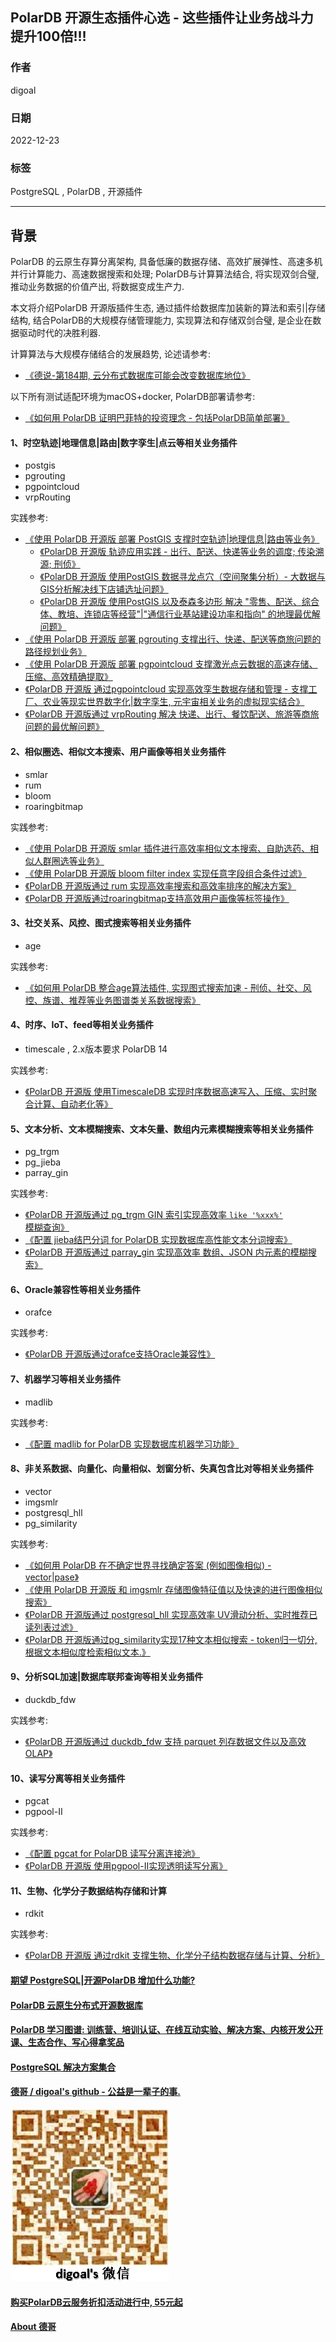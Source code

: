 ## PolarDB 开源生态插件心选 - 这些插件让业务战斗力提升100倍!!!   
            
### 作者            
digoal            
            
### 日期            
2022-12-23            
            
### 标签            
PostgreSQL , PolarDB , 开源插件       
            
----            
            
## 背景    
PolarDB 的云原生存算分离架构, 具备低廉的数据存储、高效扩展弹性、高速多机并行计算能力、高速数据搜索和处理; PolarDB与计算算法结合, 将实现双剑合璧, 推动业务数据的价值产出, 将数据变成生产力.                          
                        
本文将介绍PolarDB 开源版插件生态, 通过插件给数据库加装新的算法和索引|存储结构, 结合PolarDB的大规模存储管理能力, 实现算法和存储双剑合璧, 是企业在数据驱动时代的决胜利器.  
  
计算算法与大规模存储结合的发展趋势, 论述请参考:  
- [《德说-第184期, 云分布式数据库可能会改变数据库地位》](../202212/20221206_01.md)         
                      
以下所有测试适配环境为macOS+docker, PolarDB部署请参考:                        
- [《如何用 PolarDB 证明巴菲特的投资理念 - 包括PolarDB简单部署》](../202209/20220908_02.md)       
  
#### 1、时空轨迹|地理信息|路由|数字孪生|点云等相关业务插件  
- postgis  
- pgrouting  
- pgpointcloud
- vrpRouting
  
实践参考:  
- [《使用 PolarDB 开源版 部署 PostGIS 支撑时空轨迹|地理信息|路由等业务》](../202212/20221223_02.md)    
    - [《PolarDB 开源版 轨迹应用实践 - 出行、配送、快递等业务的调度; 传染溯源; 刑侦》](../202212/20221229_01.md)  
    - [《PolarDB 开源版 使用PostGIS 数据寻龙点穴（空间聚集分析）- 大数据与GIS分析解决线下店铺选址问题》](../202301/20230104_03.md)  
    - [《PolarDB 开源版 使用PostGIS 以及泰森多边形 解决 "零售、配送、综合体、教培、连锁店等经营"|"通信行业基站建设功率和指向" 的地理最优解问题》](../202301/20230104_02.md)  
- [《使用 PolarDB 开源版 部署 pgrouting 支撑出行、快递、配送等商旅问题的路径规划业务》](../202212/20221224_01.md)  
- [《使用 PolarDB 开源版 部署 pgpointcloud 支撑激光点云数据的高速存储、压缩、高效精确提取》](../202212/20221224_02.md)  
- [《PolarDB 开源版 通过pgpointcloud 实现高效孪生数据存储和管理 - 支撑工厂、农业等现实世界数字化|数字孪生, 元宇宙相关业务的虚拟现实结合》](../202212/20221226_01.md)  
- [《PolarDB 开源版通过 vrpRouting 解决 快递、出行、餐饮配送、旅游等商旅问题的最优解问题》](../202212/20221216_01.md)    
  
#### 2、相似圈选、相似文本搜索、用户画像等相关业务插件  
- smlar  
- rum  
- bloom  
- roaringbitmap  
  
实践参考:  
- [《使用 PolarDB 开源版 smlar 插件进行高效率相似文本搜索、自助选药、相似人群圈选等业务》](../202212/20221223_01.md)    
- [《使用 PolarDB 开源版 bloom filter index 实现任意字段组合条件过滤》](../202212/20221222_05.md)    
- [《PolarDB 开源版通过 rum 实现高效率搜索和高效率排序的解决方案》](../202212/20221221_01.md)    
- [《PolarDB 开源版通过roaringbitmap支持高效用户画像等标签操作》](../202212/20221208_02.md)    
  
  
#### 3、社交关系、风控、图式搜索等相关业务插件  
- age  
  
实践参考:  
- [《如何用 PolarDB 整合age算法插件, 实现图式搜索加速 - 刑侦、社交、风控、族谱、推荐等业务图谱类关系数据搜索》](../202212/20221202_01.md)    
  
#### 4、时序、IoT、feed等相关业务插件  
- timescale , 2.x版本要求 PolarDB 14  
  
实践参考:  
- [《PolarDB 开源版 使用TimescaleDB 实现时序数据高速写入、压缩、实时聚合计算、自动老化等》](../202301/20230105_01.md)  
  
  
#### 5、文本分析、文本模糊搜索、文本矢量、数组内元素模糊搜索等相关业务插件  
- pg_trgm  
- pg_jieba  
- parray_gin  
  
实践参考:  
- [《PolarDB 开源版通过 pg_trgm GIN 索引实现高效率 `like '%xxx%'` 模糊查询》](../202212/20221221_02.md)    
- [《配置 jieba结巴分词 for PolarDB 实现数据库高性能文本分词搜索》](../202212/20221207_02.md)    
- [《PolarDB 开源版通过 parray_gin 实现高效率 数组、JSON 内元素的模糊搜索》](../202212/20221217_01.md)    
  
#### 6、Oracle兼容性等相关业务插件  
- orafce  
  
实践参考:  
- [《PolarDB 开源版通过orafce支持Oracle兼容性》](../202212/20221207_03.md)    
  
#### 7、机器学习等相关业务插件  
- madlib  
  
实践参考:  
- [《配置 madlib for PolarDB 实现数据库机器学习功能》](../202212/20221202_03.md)    
  
#### 8、非关系数据、向量化、向量相似、划窗分析、失真包含比对等相关业务插件  
- vector  
- imgsmlr  
- postgresql_hll  
- pg_similarity  
  
  
实践参考:  
- [《如何用 PolarDB 在不确定世界寻找确定答案 (例如图像相似) - vector|pase》](../202212/20221201_02.md)    
- [《使用 PolarDB 开源版 和 imgsmlr 存储图像特征值以及快速的进行图像相似搜索》](../202212/20221222_04.md)    
- [《PolarDB 开源版通过 postgresql_hll 实现高效率 UV滑动分析、实时推荐已读列表过滤》](../202212/20221213_01.md)    
- [《PolarDB 开源版通过pg_similarity实现17种文本相似搜索 - token归一切分, 根据文本相似度检索相似文本.》](../202212/20221209_01.md)    
  
#### 9、分析SQL加速|数据库联邦查询等相关业务插件  
- duckdb_fdw  
  
  
实践参考:  
- [《PolarDB 开源版通过 duckdb_fdw 支持 parquet 列存数据文件以及高效OLAP》](../202212/20221209_02.md)    
  
  
#### 10、读写分离等相关业务插件  
- pgcat  
- pgpool-II
  
  
实践参考:  
- [《配置 pgcat for PolarDB 读写分离连接池》](../202212/20221202_02.md)    
- [《PolarDB 开源版 使用pgpool-II实现透明读写分离》](../202301/20230102_01.md)  
   
#### 11、生物、化学分子数据结构存储和计算
- rdkit  
  
实践参考:   
- [《PolarDB 开源版 通过rdkit 支撑生物、化学分子结构数据存储与计算、分析》](../202212/20221228_01.md)  
  
  
#### [期望 PostgreSQL|开源PolarDB 增加什么功能?](https://github.com/digoal/blog/issues/76 "269ac3d1c492e938c0191101c7238216")
  
  
#### [PolarDB 云原生分布式开源数据库](https://github.com/ApsaraDB "57258f76c37864c6e6d23383d05714ea")
  
  
#### [PolarDB 学习图谱: 训练营、培训认证、在线互动实验、解决方案、内核开发公开课、生态合作、写心得拿奖品](https://www.aliyun.com/database/openpolardb/activity "8642f60e04ed0c814bf9cb9677976bd4")
  
  
#### [PostgreSQL 解决方案集合](../201706/20170601_02.md "40cff096e9ed7122c512b35d8561d9c8")
  
  
#### [德哥 / digoal's github - 公益是一辈子的事.](https://github.com/digoal/blog/blob/master/README.md "22709685feb7cab07d30f30387f0a9ae")
  
  
![digoal's wechat](../pic/digoal_weixin.jpg "f7ad92eeba24523fd47a6e1a0e691b59")
  
  
#### [购买PolarDB云服务折扣活动进行中, 55元起](https://www.aliyun.com/activity/new/polardb-yunparter?userCode=bsb3t4al "e0495c413bedacabb75ff1e880be465a")
  
  
#### [About 德哥](https://github.com/digoal/blog/blob/master/me/readme.md "a37735981e7704886ffd590565582dd0")
  
